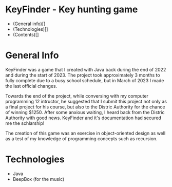 # KeyFinder - Key hunting game

- (General info)[]
- (Technologies)[]
- (Contents)[]

# General Info

KeyFinder was a game that I created with Java back during the end of 2022 and during the start of 2023. 
The project took approximately 3 months to fully complete due to a busy school schedule, but in March of 2023 I made the last official changes. 

Towards the end of the project, while conversing with my computer programming 12 intructor, he suggested that I submit this project not only as a final project for his course, 
but also to the Distric Authority for the chance of winning $1250. After some anxious waiting, I heard back from the Distric Authority with good news. 
KeyFinder and it's documentation had secured me the schlarship!

The creation of this game was an exercise in object-oriented design as well as a test of my knowledge of programming concepts such as recursion.

# Technologies

- Java
- BeepBox (for the music)
